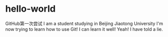 # hello-world
GitHub第一次尝试
I am a student studying in Beijing Jiaotong University
I'm now trying to learn how to use Git!
I can learn it well!
Yeah! I have told a lie. 
